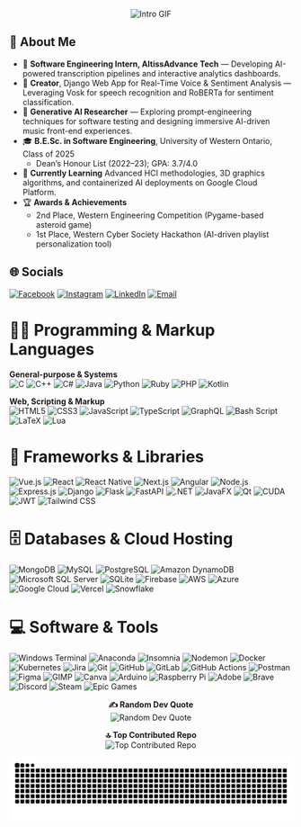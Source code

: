 <p align="center">
  <img src="https://raw.githubusercontent.com/rl4658/rl4658/61fd195b14522613e701c20af71061af6f85beac/intro.gif" alt="Intro GIF" />
</p>

## :book: About Me
- 🔭 **Software Engineering Intern, AltissAdvance Tech** — Developing AI-powered transcription pipelines and interactive analytics dashboards.
- 🎤 **Creator**, Django Web App for Real-Time Voice & Sentiment Analysis — Leveraging Vosk for speech recognition and RoBERTa for sentiment classification.
- 🤖 **Generative AI Researcher** — Exploring prompt-engineering techniques for software testing and designing immersive AI-driven music front-end experiences.
- 🎓 **B.E.Sc. in Software Engineering**, University of Western Ontario, Class of 2025  
  - Dean’s Honour List (2022–23); GPA: 3.7/4.0
- 🌱 **Currently Learning** Advanced HCI methodologies, 3D graphics algorithms, and containerized AI deployments on Google Cloud Platform.
- 🏆 **Awards & Achievements**  
  - 2nd Place, Western Engineering Competition (Pygame-based asteroid game)  
  - 1st Place, Western Cyber Society Hackathon (AI-driven playlist personalization tool)

## 🌐 Socials
[![Facebook](https://img.shields.io/badge/Facebook-%231877F2.svg?logo=Facebook&logoColor=white)](https://www.facebook.com/raymond.li.7739814/) [![Instagram](https://img.shields.io/badge/Instagram-%23E4405F.svg?logo=Instagram&logoColor=white)](https://instagram.com/raymond_liii) [![LinkedIn](https://img.shields.io/badge/LinkedIn-%230077B5.svg?logo=linkedin&logoColor=white)](https://www.linkedin.com/in/ruifeng-raymond-li/) [![Email](https://img.shields.io/badge/Email-D14836?logo=gmail&logoColor=white)](mailto:ruifeng2002@gmail.com)

# 👨‍💻 Programming & Markup Languages
**General-purpose & Systems**  
![C](https://img.shields.io/badge/C-%2300599C.svg?style=for-the-badge&logo=c&logoColor=white) ![C++](https://img.shields.io/badge/C++-%2300599C.svg?style=for-the-badge&logo=c%2B%2B&logoColor=white) ![C#](https://img.shields.io/badge/C%23-%23239120.svg?style=for-the-badge&logo=csharp&logoColor=white) ![Java](https://img.shields.io/badge/Java-%23ED8B00.svg?style=for-the-badge&logo=openjdk&logoColor=white) ![Python](https://img.shields.io/badge/Python-3670A0?style=for-the-badge&logo=python&logoColor=ffdd54) ![Ruby](https://img.shields.io/badge/Ruby-%23CC342D.svg?style=for-the-badge&logo=ruby&logoColor=white) ![PHP](https://img.shields.io/badge/PHP-%23777BB4.svg?style=for-the-badge&logo=php&logoColor=white) ![Kotlin](https://img.shields.io/badge/Kotlin-%237F52FF.svg?style=for-the-badge&logo=kotlin&logoColor=white)

**Web, Scripting & Markup**  
![HTML5](https://img.shields.io/badge/HTML5-%23E34F26.svg?style=for-the-badge&logo=html5&logoColor=white) ![CSS3](https://img.shields.io/badge/CSS3-%231572B6.svg?style=for-the-badge&logo=css3&logoColor=white) ![JavaScript](https://img.shields.io/badge/JavaScript-%23323330.svg?style=for-the-badge&logo=javascript&logoColor=%23F7DF1E) ![TypeScript](https://img.shields.io/badge/TypeScript-%23007ACC.svg?style=for-the-badge&logo=typescript&logoColor=white) ![GraphQL](https://img.shields.io/badge/-GraphQL-E10098?style=for-the-badge&logo=graphql&logoColor=white) ![Bash Script](https://img.shields.io/badge/Bash%20Script-%23121011.svg?style=for-the-badge&logo=gnu-bash&logoColor=white) ![LaTeX](https://img.shields.io/badge/LaTeX-%23008080.svg?style=for-the-badge&logo=latex&logoColor=white) ![Lua](https://img.shields.io/badge/Lua-%232C2D72.svg?style=for-the-badge&logo=lua&logoColor=white)

# 🧰 Frameworks & Libraries
![Vue.js](https://img.shields.io/badge/Vue.js-%2335495e.svg?style=for-the-badge&logo=vue.js&logoColor=%234FC08D) ![React](https://img.shields.io/badge/React-%2320232a.svg?style=for-the-badge&logo=react&logoColor=%2361DAFB) ![React Native](https://img.shields.io/badge/React_Native-%2320232a.svg?style=for-the-badge&logo=react&logoColor=%2361DAFB) ![Next.js](https://img.shields.io/badge/Next-black?style=for-the-badge&logo=next.js&logoColor=white) ![Angular](https://img.shields.io/badge/Angular-%23DD0031.svg?style=for-the-badge&logo=angular&logoColor=white) ![Node.js](https://img.shields.io/badge/Node.js-%236DA55F.svg?style=for-the-badge&logo=node.js&logoColor=white) ![Express.js](https://img.shields.io/badge/Express.js-%23404d59.svg?style=for-the-badge&logo=express&logoColor=%2361DAFB) ![Django](https://img.shields.io/badge/Django-%23092E20.svg?style=for-the-badge&logo=django&logoColor=white) ![Flask](https://img.shields.io/badge/Flask-%23000.svg?style=for-the-badge&logo=flask&logoColor=white) ![FastAPI](https://img.shields.io/badge/FastAPI-%2300556C.svg?style=for-the-badge&logo=fastapi&logoColor=white) ![.NET](https://img.shields.io/badge/.NET-%235C2D91.svg?style=for-the-badge&logo=.net&logoColor=white) ![JavaFX](https://img.shields.io/badge/JavaFX-%23FF0000.svg?style=for-the-badge&logo=javafx&logoColor=white) ![Qt](https://img.shields.io/badge/Qt-%23217346.svg?style=for-the-badge&logo=Qt&logoColor=white) ![CUDA](https://img.shields.io/badge/CUDA-%23000000.svg?style=for-the-badge&logo=NVIDIA&logoColor=green) ![JWT](https://img.shields.io/badge/JWT-%23000000.svg?style=for-the-badge&logo=jwts&logoColor=white) ![Tailwind CSS](https://img.shields.io/badge/Tailwind_CSS-%2338B2AC.svg?style=for-the-badge&logo=tailwind-css&logoColor=white)

# 🗄️ Databases & Cloud Hosting
![MongoDB](https://img.shields.io/badge/MongoDB-%234ea94b.svg?style=for-the-badge&logo=mongodb&logoColor=white) ![MySQL](https://img.shields.io/badge/MySQL-%234479A1.svg?style=for-the-badge&logo=mysql&logoColor=white) ![PostgreSQL](https://img.shields.io/badge/PostgreSQL-%23316192.svg?style=for-the-badge&logo=postgresql&logoColor=white) ![Amazon DynamoDB](https://img.shields.io/badge/Amazon_DynamoDB-%234053D6.svg?style=for-the-badge&logo=amazondynamodb&logoColor=white) ![Microsoft SQL Server](https://img.shields.io/badge/Microsoft_SQL_Server-%23CC2927.svg?style=for-the-badge&logo=microsoft-sql-server&logoColor=white) ![SQLite](https://img.shields.io/badge/SQLite-%2307405e.svg?style=for-the-badge&logo=sqlite&logoColor=white) ![Firebase](https://img.shields.io/badge/Firebase-%23039BE5.svg?style=for-the-badge&logo=firebase&logoColor=white) ![AWS](https://img.shields.io/badge/AWS-%23FF9900.svg?style=for-the-badge&logo=amazon-aws&logoColor=white) ![Azure](https://img.shields.io/badge/Azure-%230072C6.svg?style=for-the-badge&logo=microsoftazure&logoColor=white) ![Google Cloud](https://img.shields.io/badge/Google_Cloud-%234285F4.svg?style=for-the-badge&logo=google-cloud&logoColor=white) ![Vercel](https://img.shields.io/badge/Vercel-%23000000.svg?style=for-the-badge&logo=vercel&logoColor=white) ![Snowflake](https://img.shields.io/badge/Snowflake-%2329B5E8.svg?style=for-the-badge&logo=snowflake&logoColor=white)

# 💻 Software & Tools
![Windows Terminal](https://img.shields.io/badge/Windows_Terminal-%234D4D4D.svg?style=for-the-badge&logo=windows-terminal&logoColor=white) ![Anaconda](https://img.shields.io/badge/Anaconda-%2344A833.svg?style=for-the-badge&logo=anaconda&logoColor=white) ![Insomnia](https://img.shields.io/badge/Insomnia-%235849BE.svg?style=for-the-badge&logo=insomnia&logoColor=white) ![Nodemon](https://img.shields.io/badge/Nodemon-%23323330.svg?style=for-the-badge&logo=nodemon&logoColor=%BBDEAD) ![Docker](https://img.shields.io/badge/Docker-%230db7ed.svg?style=for-the-badge&logo=docker&logoColor=white) ![Kubernetes](https://img.shields.io/badge/Kubernetes-%23326ce5.svg?style=for-the-badge&logo=kubernetes&logoColor=white) ![Jira](https://img.shields.io/badge/Jira-%230A0FFF.svg?style=for-the-badge&logo=jira&logoColor=white) ![Git](https://img.shields.io/badge/Git-%23F05033.svg?style=for-the-badge&logo=git&logoColor=white) ![GitHub](https://img.shields.io/badge/GitHub-%23121011.svg?style=for-the-badge&logo=github&logoColor=white) ![GitLab](https://img.shields.io/badge/GitLab-%23181717.svg?style=for-the-badge&logo=gitlab&logoColor=white) ![GitHub Actions](https://img.shields.io/badge/GitHub_Actions-%232671E5.svg?style=for-the-badge&logo=githubactions&logoColor=white) ![Postman](https://img.shields.io/badge/Postman-%23FF6C37.svg?style=for-the-badge&logo=postman&logoColor=white) ![Figma](https://img.shields.io/badge/Figma-%23F24E1E.svg?style=for-the-badge&logo=figma&logoColor=white) ![GIMP](https://img.shields.io/badge/GIMP-%23657D8B.svg?style=for-the-badge&logo=gimp&logoColor=white) ![Canva](https://img.shields.io/badge/Canva-%2300C4CC.svg?style=for-the-badge&logo=canva&logoColor=white) ![Arduino](https://img.shields.io/badge/Arduino-%2300979D.svg?style=for-the-badge&logo=arduino&logoColor=white) ![Raspberry Pi](https://img.shields.io/badge/Raspberry_Pi-%23C51A4A.svg?style=for-the-badge&logo=raspberry-pi&logoColor=white) ![Adobe](https://img.shields.io/badge/Adobe-%23FF0000.svg?style=for-the-badge&logo=adobe&logoColor=white) ![Brave](https://img.shields.io/badge/Brave-%23FB542B.svg?style=for-the-badge&logo=brave&logoColor=white) ![Discord](https://img.shields.io/badge/Discord-%235865F2.svg?style=for-the-badge&logo=discord&logoColor=white) ![Steam](https://img.shields.io/badge/Steam-%23000000.svg?style=for-the-badge&logo=steam&logoColor=white) ![Epic Games](https://img.shields.io/badge/Epic_Games-%23313131.svg?style=for-the-badge&logo=epicgames&logoColor=white)

<p align="center">
  <strong>✍️ Random Dev Quote</strong><br>
  <img src="https://quotes-github-readme.vercel.app/api?type=horizontal&theme=radical" alt="Random Dev Quote" />
</p>

<p align="center">
  <strong>🔝 Top Contributed Repo</strong><br>
  <img src="https://github-contributor-stats.vercel.app/api?username=rl4658&limit=5&theme=radical&combine_all_yearly_contributions=true" alt="Top Contributed Repo" />
</p>

<p align="center">
  <picture>
    <source media="(prefers-color-scheme: dark)" srcset="https://raw.githubusercontent.com/rl4658/rl4658/output/github-snake-dark.svg" />
    <source media="(prefers-color-scheme: light)" srcset="https://raw.githubusercontent.com/rl4658/rl4658/output/github-snake.svg" />
    <img alt="github-snake" src="https://raw.githubusercontent.com/rl4658/rl4658/output/github-snake.svg" />
  </picture>
</p>
